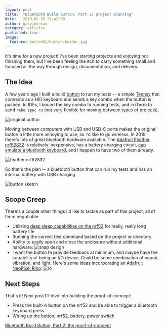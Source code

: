 ```yaml
---
layout: post
title:  "Bluetooth Build Button, Part 1: project planning"
date:   2019-02-26 21:42:00
author: garyjohnson
category: articles
published: true
image:
  feature: button01/button-header.jpg
---
```


It's time for a new project! I've been starting projects and enjoying not finishing them, but I've been feeling the itch to carry something small and focused all the way through design, documentation, and delivery.

## The Idea 

A few years ago I built a build [button](https://www.automationdirect.com/adc/shopping/catalog/pushbuttons_-z-_switches_-z-_indicators/22mm_metal/mushroom_pushbuttons_illuminated_-a-_non-illuminated/gcx1137) to run my tests -- a simple [Teensy](https://www.pjrc.com/teensy/teensy31.html) that connects as a HID keyboard and sends a key combo when the button is pushed. In IDEs, I bound the key combo to running tests, and in iTerm to send `rake spec \n` (not very flexible for moving between types of projects).

![original button](../../images/button01/button.jpg)

Moving between computers with USB and USB-C ports makes the original button a little more annoying to use, so I'd like to go wireless. In 2019 there's lots of great bluetooth hardware available. 
The [Adafruit Feather nrf52832](https://www.adafruit.com/product/3406) is relatively inexpensive, has a battery charging circuit, [can emulate a bluetooth keyboard](https://learn.adafruit.com/bluefruit-nrf52-feather-learning-guide/blehidadafruit), and I happen to have two of them already.

![feather nrf52832](../../images/button01/nrf.jpg)

So that's the plan -- a bluetooth button that can run my tests and has an internal battery with USB charging.

![button sketch](../../images/button01/button-sketch.jpg)

## Scope Creep

There's a couple other things I'd like to tackle as part of this project, all of them negotiable:

* Utilizing [deep sleep capabilities on the nrf52](https://github.com/arduino-libraries/ArduinoLowPower/blob/master/examples/PrimoDeepSleep/PrimoDeepSleep.ino) for really, really long battery life
* Running the correct test command based on the project or directory
* Ability to easily open and close the enclosure without additional hardware:
![snap design](../../images/button01/button-snap.jpg)
* I want the button to provide feedback at minimum, and maybe have the capability of being an I/O device. Could be some combination of sound, vibration, and light. Here's some ideas incorporating an [Adafruit NeoPixel Ring](https://www.adafruit.com/product/1586):
![io](../../images/button01/button-io.jpg)


## Next Steps

That's it! Next post I'll dive into building the proof-of-concept:

* Press the built-in button on the nrf52 and be able to trigger a bluetooth keyboard press
* Wiring up the button, nrf52, battery, power switch

[Bluetooth Build Button, Part 2: the proof-of-concept](/articles/button-mvp)
